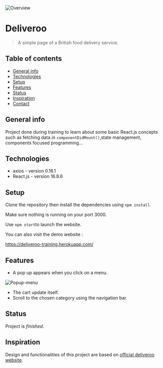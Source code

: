 ![Overview](https://user-images.githubusercontent.com/49146106/59909977-3a997080-9411-11e9-9c13-732e1ca23413.png)

# Deliveroo

> A simple page of a British food delivery service.

## Table of contents

- [General info](#general-info)
- [Technologies](#technologies)
- [Setup](#setup)
- [Features](#features)
- [Status](#status)
- [Inspiration](#inspiration)
- [Contact](#contact)

## General info

Project done during training to learn about some basic React.js concepts such as fetching data in `componentDidMount()`,state management, components focused programming...

## Technologies

- axios - version 0.18.1
- React.js - version 16.8.6

## Setup

Clone the repository then install the dependencies using `npm install`.

Make sure nothing is running on your port 3000.

Use `npm start`to launch the website.

You can also visit the demo website :

https://deliveroo-training.herokuapp.com/

## Features

- A pop up appears when you click on a menu.

![Popup-menu](https://user-images.githubusercontent.com/49146106/59911191-a4b31500-9413-11e9-8797-f132c4d677db.png)

- The cart update itself.
- Scroll to the chosen category using the navigation bar.

## Status

Project is _finished_.

## Inspiration

Design and functionalities of this project are based on [official deliveroo website](https://deliveroo.fr/fr/).

